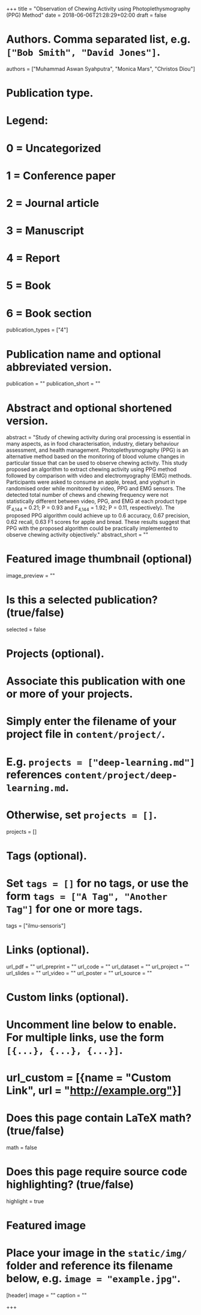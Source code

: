 +++
title = "Observation of Chewing Activity using Photoplethysmography (PPG) Method"
date = 2018-06-06T21:28:29+02:00
draft = false

# Authors. Comma separated list, e.g. `["Bob Smith", "David Jones"]`.
authors = ["Muhammad Aswan Syahputra", "Monica Mars", "Christos Diou"]

# Publication type.
# Legend:
# 0 = Uncategorized
# 1 = Conference paper
# 2 = Journal article
# 3 = Manuscript
# 4 = Report
# 5 = Book
# 6 = Book section
publication_types = ["4"]

# Publication name and optional abbreviated version.
publication = ""
publication_short = ""

# Abstract and optional shortened version.
abstract = "Study of chewing activity during oral processing is essential in many aspects, as in food characterisation, industry, dietary behaviour assessment, and health management. Photoplethysmography (PPG) is an alternative method based on the monitoring of blood volume changes in particular tissue that can be used to observe chewing activity. This study proposed an algorithm to extract chewing activity using PPG method followed by comparison with video and electromyography (EMG) methods. Participants were asked to consume an apple, bread, and yoghurt in randomised order while monitored by video, PPG and EMG sensors. The detected total number of chews and chewing frequency were not statistically different between video, PPG, and EMG at each product type (F<sub>4,144</sub> = 0.21; P = 0.93 and F<sub>4,144</sub> = 1.92; P = 0.11, respectively). The proposed PPG algorithm could achieve up to 0.6 accuracy, 0.67 precision, 0.62 recall, 0.63 F1 scores for apple and bread. These results suggest that PPG with the proposed algorithm could be practically implemented to observe chewing activity objectively."
abstract_short = ""

# Featured image thumbnail (optional)
image_preview = ""

# Is this a selected publication? (true/false)
selected = false

# Projects (optional).
#   Associate this publication with one or more of your projects.
#   Simply enter the filename of your project file in `content/project/`.
#   E.g. `projects = ["deep-learning.md"]` references `content/project/deep-learning.md`.
#   Otherwise, set `projects = []`.
projects = []

# Tags (optional).
#   Set `tags = []` for no tags, or use the form `tags = ["A Tag", "Another Tag"]` for one or more tags.
tags = ["ilmu-sensoris"]

# Links (optional).
url_pdf = ""
url_preprint = ""
url_code = ""
url_dataset = ""
url_project = ""
url_slides = ""
url_video = ""
url_poster = ""
url_source = ""

# Custom links (optional).
#   Uncomment line below to enable. For multiple links, use the form `[{...}, {...}, {...}]`.
# url_custom = [{name = "Custom Link", url = "http://example.org"}]

# Does this page contain LaTeX math? (true/false)
math = false

# Does this page require source code highlighting? (true/false)
highlight = true

# Featured image
# Place your image in the `static/img/` folder and reference its filename below, e.g. `image = "example.jpg"`.
[header]
image = ""
caption = ""

+++
